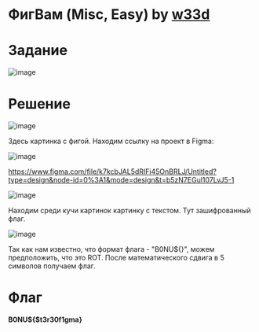 # ФигВам (Misc, Easy) by [w33d](https://github.com/w3irdd)

# Задание

![image](https://github.com/rolegiv/CTF-Writeups/assets/147992165/97473c08-a7c5-4009-9031-6bd0302b7ce8)


# Решение
![image](https://github.com/rolegiv/CTF-Writeups/assets/147992165/203ad3fe-1d81-49b0-8ceb-26b333bfd118)

Здесь картинка с фигой. Находим ссылку на проект в Figma:

![image](https://github.com/rolegiv/CTF-Writeups/assets/147992165/600fbc5c-e49c-4033-94d6-e91bdec72d0a)


https://www.figma.com/file/k7kcbJAL5dRIFi45OnBRLJ/Untitled?type=design&node-id=0%3A1&mode=design&t=b5zN7EGul107LvJ5-1

![image](https://github.com/rolegiv/CTF-Writeups/assets/147992165/81277c7d-8e6a-445b-a68e-613223f06862)

Находим среди кучи картинок картинку с текстом. Тут зашифрованный флаг.

![image](https://github.com/rolegiv/CTF-Writeups/assets/147992165/04120fbb-016c-4b80-94a9-ed877da4ec9f)

Так как нам известно, что формат флага - "B0NU${}", можем предположить, что это ROT. После математического сдвига в 5 символов получаем флаг.

# Флаг

**B0NU${$t3r30f1gma}**
